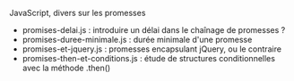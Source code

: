 JavaScript, divers sur les promesses


* promises-delai.js : introduire un délai dans le chaînage de promesses ?
* promises-duree-minimale.js : durée minimale d'une promesse
* promises-et-jquery.js : promesses encapsulant jQuery, ou le contraire
* promises-then-et-conditions.js : étude de structures conditionnelles avec la méthode .then()
